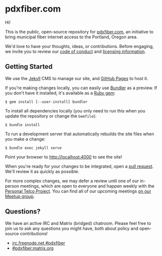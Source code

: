 # pdxfiber.com

Hi!

This is the public, open-source repository for [pdxfiber.com](https://www.pdxfiber.com/), an initiative to bring municipal fiber internet access to the Portland, Oregon area.

We'd love to have your thoughts, ideas, or contributions. Before engaging, we invite you to review our [code of conduct](CODE_OF_CONDUCT.md) and [licensing information](LICENSE.md).

## Getting Started

We use the [Jekyll](https://jekyllrb.com/) CMS to manage our site, and [GitHub Pages](https://pages.github.com/) to host it.

If you're making changes locally, you can easily use [Bundler](http://bundler.io/) as a preview. If you don't have it installed, it's available as a [Ruby gem](https://rubygems.org/gems/bundler):

```console
$ gem install [--user-install] bundler
```

To install all dependencies locally (you only need to run this when you update the repository or change the `Gemfile`):

```console
$ bundle install
```

To run a development server that automatically rebuilds the site files when you make a change:

```console
$ bundle exec jekyll serve
```

Point your browser to <http://localhost:4000> to see the site!

When you're ready for your changes to be integrated, open a [pull request](https://github.com/pdxfiber/pdxfiber.com/pulls). We'll review it as quickly as possible.

For more complex changes, we may defer a review until one of our in-person meetings, which are open to everyone and happen weekly with the [Personal Telco Project](https://personaltelco.net/). You can find all of our upcoming meetings [on our Meetup group](https://www.meetup.com/PDX-Fiber/).

## Questions?

We have an active IRC and Matrix (bridged) chatroom. Please feel free to join us to ask any questions you might have, both about policy and open-source contributions!

* [irc.freenode.net #pdxfiber](ircs://irc.freenode.net:6697/pdxfiber)
* [#pdxfiber:matrix.org](https://matrix.to/#/#pdxfiber:matrix.org)
